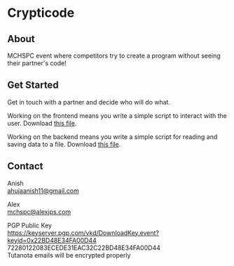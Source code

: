 # Crypticode

## About
MCHSPC event where competitors try to create a program without seeing their partner's code!

## Get Started
Get in touch with a partner and decide who will do what.

Working on the frontend means you write a simple script to interact with the user.
Download [this file](main-start.py).

Working on the backend means you write a simple script for reading and saving data to a file.
Download [this file](data-start.py).

## Contact
Anish  
ahujaanish11@gmail.com

Alex  
mchspc@alexjps.com

PGP Public Key  
https://keyserver.pgp.com/vkd/DownloadKey.event?keyid=0x22BD48E34FA00D44  
72280122083ECEDE31EAC32C22BD48E34FA00D44  
Tutanota emails will be encrypted properly